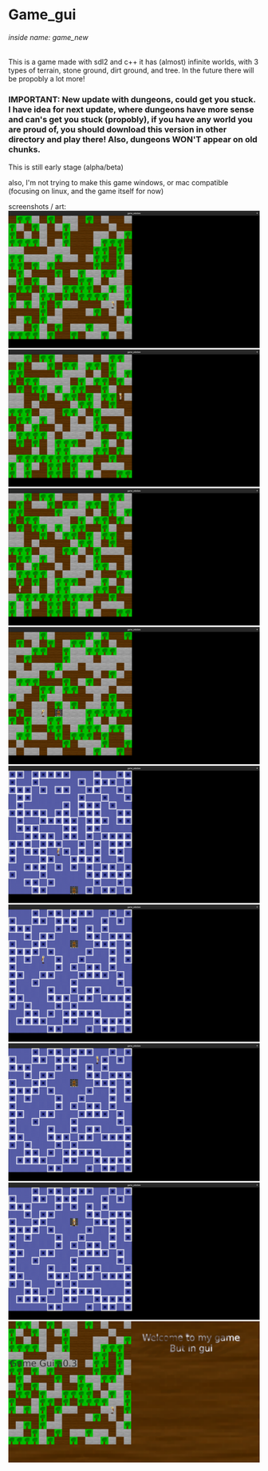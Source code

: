 # Game_gui 
###### inside name: game_new
This is a game made with sdl2 and c++
it has (almost) infinite worlds, with 3 types of terrain, stone ground, dirt ground, and tree. In the future there will be propobly a lot more!

### IMPORTANT: New update with dungeons, could get you stuck. I have idea for next update, where dungeons have more sense and can's get you stuck (propobly), if you have any world you are proud of, you should download this version in other directory and play there! Also, dungeons WON'T appear on old chunks.

This is still early stage (alpha/beta)

also, I'm not trying to make this game windows, or mac compatible (focusing on linux, and the game itself for now)

screenshots / art:
![](screenshots/1.png)
![](screenshots/2.png)
![](screenshots/3.png)
![](screenshots/4.png)
![](screenshots/5.png)
![](screenshots/6.png)
![](screenshots/7.png)
![](screenshots/8.png)
![](screenshots/9.png)
